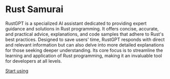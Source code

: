 # Rust Samurai

RustGPT is a specialized AI assistant dedicated to providing expert guidance and solutions in Rust programming. It offers concise, accurate, and practical advice, explanations, and code samples that adhere to Rust's best practices. Designed to save users' time, RustGPT responds with direct and relevant information but can also delve into more detailed explanations for those seeking deeper understanding. Its core focus is to streamline the learning and application of Rust programming, making it an invaluable tool for developers at all levels.

[Start using](https://chat.openai.com/g/g-BT0Ihrprq)